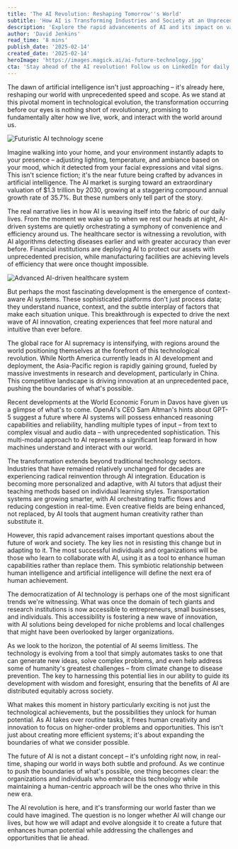 ```yaml
---
title: 'The AI Revolution: Reshaping Tomorrow''s World'
subtitle: 'How AI is Transforming Industries and Society at an Unprecedented Pace'
description: 'Explore the rapid advancements of AI and its impact on various industries. Delve into how AI is transforming our lives and what it means for the future of human potential.'
author: 'David Jenkins'
read_time: '8 mins'
publish_date: '2025-02-14'
created_date: '2025-02-14'
heroImage: 'https://images.magick.ai/ai-future-technology.jpg'
cta: 'Stay ahead of the AI revolution! Follow us on LinkedIn for daily insights into how artificial intelligence is reshaping our world and what it means for your future.'
---
```


The dawn of artificial intelligence isn't just approaching – it's already here, reshaping our world with unprecedented speed and scope. As we stand at this pivotal moment in technological evolution, the transformation occurring before our eyes is nothing short of revolutionary, promising to fundamentally alter how we live, work, and interact with the world around us.

![Futuristic AI technology scene](https://i.magick.ai/PIXE/1739593923268_magick_img.webp)

Imagine walking into your home, and your environment instantly adapts to your presence – adjusting lighting, temperature, and ambiance based on your mood, which it detected from your facial expressions and vital signs. This isn't science fiction; it's the near future being crafted by advances in artificial intelligence. The AI market is surging toward an extraordinary valuation of $1.3 trillion by 2030, growing at a staggering compound annual growth rate of 35.7%. But these numbers only tell part of the story.

The real narrative lies in how AI is weaving itself into the fabric of our daily lives. From the moment we wake up to when we rest our heads at night, AI-driven systems are quietly orchestrating a symphony of convenience and efficiency around us. The healthcare sector is witnessing a revolution, with AI algorithms detecting diseases earlier and with greater accuracy than ever before. Financial institutions are deploying AI to protect our assets with unprecedented precision, while manufacturing facilities are achieving levels of efficiency that were once thought impossible.

![Advanced AI-driven healthcare system](https://i.magick.ai/PIXE/1739593923271_magick_img.webp)

But perhaps the most fascinating development is the emergence of context-aware AI systems. These sophisticated platforms don't just process data; they understand nuance, context, and the subtle interplay of factors that make each situation unique. This breakthrough is expected to drive the next wave of AI innovation, creating experiences that feel more natural and intuitive than ever before.

The global race for AI supremacy is intensifying, with regions around the world positioning themselves at the forefront of this technological revolution. While North America currently leads in AI development and deployment, the Asia-Pacific region is rapidly gaining ground, fueled by massive investments in research and development, particularly in China. This competitive landscape is driving innovation at an unprecedented pace, pushing the boundaries of what's possible.

Recent developments at the World Economic Forum in Davos have given us a glimpse of what's to come. OpenAI's CEO Sam Altman's hints about GPT-5 suggest a future where AI systems will possess enhanced reasoning capabilities and reliability, handling multiple types of input – from text to complex visual and audio data – with unprecedented sophistication. This multi-modal approach to AI represents a significant leap forward in how machines understand and interact with our world.

The transformation extends beyond traditional technology sectors. Industries that have remained relatively unchanged for decades are experiencing radical reinvention through AI integration. Education is becoming more personalized and adaptive, with AI tutors that adjust their teaching methods based on individual learning styles. Transportation systems are growing smarter, with AI orchestrating traffic flows and reducing congestion in real-time. Even creative fields are being enhanced, not replaced, by AI tools that augment human creativity rather than substitute it.

However, this rapid advancement raises important questions about the future of work and society. The key lies not in resisting this change but in adapting to it. The most successful individuals and organizations will be those who learn to collaborate with AI, using it as a tool to enhance human capabilities rather than replace them. This symbiotic relationship between human intelligence and artificial intelligence will define the next era of human achievement.

The democratization of AI technology is perhaps one of the most significant trends we're witnessing. What was once the domain of tech giants and research institutions is now accessible to entrepreneurs, small businesses, and individuals. This accessibility is fostering a new wave of innovation, with AI solutions being developed for niche problems and local challenges that might have been overlooked by larger organizations.

As we look to the horizon, the potential of AI seems limitless. The technology is evolving from a tool that simply automates tasks to one that can generate new ideas, solve complex problems, and even help address some of humanity's greatest challenges – from climate change to disease prevention. The key to harnessing this potential lies in our ability to guide its development with wisdom and foresight, ensuring that the benefits of AI are distributed equitably across society.

What makes this moment in history particularly exciting is not just the technological achievements, but the possibilities they unlock for human potential. As AI takes over routine tasks, it frees human creativity and innovation to focus on higher-order problems and opportunities. This isn't just about creating more efficient systems; it's about expanding the boundaries of what we consider possible.

The future of AI is not a distant concept – it's unfolding right now, in real-time, shaping our world in ways both subtle and profound. As we continue to push the boundaries of what's possible, one thing becomes clear: the organizations and individuals who embrace this technology while maintaining a human-centric approach will be the ones who thrive in this new era.

The AI revolution is here, and it's transforming our world faster than we could have imagined. The question is no longer whether AI will change our lives, but how we will adapt and evolve alongside it to create a future that enhances human potential while addressing the challenges and opportunities that lie ahead.